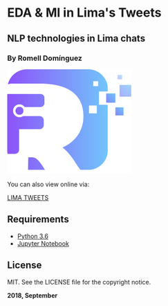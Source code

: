 # EDA & Ml in Lima's Tweets

## NLP technologies in Lima chats
 

### By Romell Domínguez
[![](snapshot/icono.png)](https://www.romellfudi.com/)

You can also view online via:

[LIMA TWEETS](http://nbviewer.jupyter.org/github/romellfudi/MachineLearing/blob/master/1.Supervised%20Learning.ipynb)

## Requirements

* [Python 3.6](https://www.python.org/downloads/release/python-360/)
* [Jupyter Notebook](http://jupyter.org/)

## License

MIT. See the LICENSE file for the copyright notice.

**2018, September**